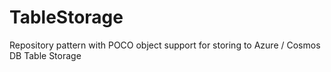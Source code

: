 # TableStorage
Repository pattern with POCO object support for storing to Azure / Cosmos DB Table Storage
